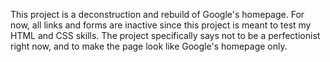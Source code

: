 This project is a deconstruction and rebuild of Google's homepage. For now, all links and forms are inactive since this project is meant to test my HTML and CSS skills. The project specifically says not to be a perfectionist right now, and to make the page look like Google's homepage only.